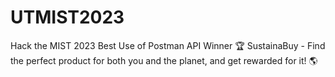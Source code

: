 # UTMIST2023
Hack the MIST 2023 Best Use of Postman API Winner 🏆 SustainaBuy - Find the perfect product for both you and the planet, and get rewarded for it! 🌎
